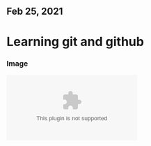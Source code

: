 ## Feb 25, 2021    

# Learning git and github

### Image

![Logo of markdown](D:\OutOfTheBox\Git\image\pngwing.com)